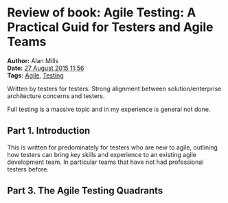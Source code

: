 Review of book: Agile Testing: A Practical Guid for Testers and Agile Teams
===========================================================================
**Author:** Alan Mills  
**Date:** [27 August 2015 11:56](/blog/history/2015-08.md)  
**Tags:** [Agile](/blog/categories/agile.md), [Testing](/blog/categories/testing.md)

Written by testers for testers.
Strong alignment between solution/enterprise architecture concerns and testers.

Full testing is a massive topic and in my experience is general not done.

Part 1. Introduction
--------------------
This is written for predominately for testers who are new to agile, outlining how testers can bring key skills and experience to an existing agile development team.  In particular teams that have not had professional testers before.

Part 3. The Agile Testing Quadrants
-----------------------------------
